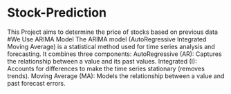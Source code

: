 # Stock-Prediction
This Project aims to determine the price of stocks based on previous data 
#We Use ARIMA Model
The ARIMA model (AutoRegressive Integrated Moving Average) is a statistical method used for time series analysis and forecasting. It combines three components:
AutoRegressive (AR): Captures the relationship between a value and its past values.
Integrated (I): Accounts for differences to make the time series stationary (removes trends).
Moving Average (MA): Models the relationship between a value and past forecast errors.
